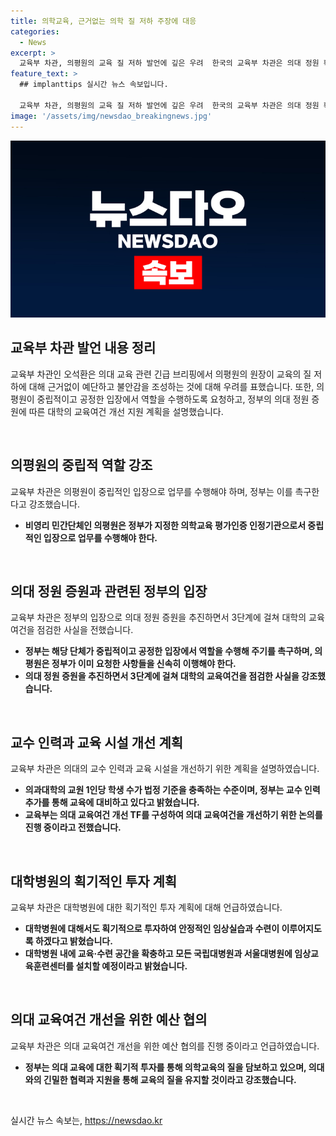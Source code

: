 ```yaml
---
title: 의학교육, 근거없는 의학 질 저하 주장에 대응
categories:
  - News
excerpt: >
  교육부 차관, 의평원의 교육 질 저하 발언에 깊은 우려  한국의 교육부 차관은 의대 정원 확대와 관련한 의학교육 평가원의 발언에 우려를 표명했다. 의평원이 중립적 역할을 해야 한다는 입장을 강조하며, 정부는 교육 여건 개선을 위해 대학과 협력 중이라고 밝혔다. 정부는 교수 인력과 교육 시설을 확충하고, 획기적 투자를 통해 의학교육의 질을 높일 계획이다.
feature_text: >
  ## implanttips 실시간 뉴스 속보입니다.

  교육부 차관, 의평원의 교육 질 저하 발언에 깊은 우려  한국의 교육부 차관은 의대 정원 확대와 관련한 의학교육 평가원의 발언에 우려를 표명했다. 의평원이 중립적 역할을 해야 한다는 입장을 강조하며, 정부는 교육 여건 개선을 위해 대학과 협력 중이라고 밝혔다. 정부는 교수 인력과 교육 시설을 확충하고, 획기적 투자를 통해 의학교육의 질을 높일 계획이다.
image: '/assets/img/newsdao_breakingnews.jpg'
---
```


<p><img src="/assets/img/newsdao_breakingnews.jpg" alt="implanttips 속보" /></p>

<h2 data-ke-size="size26">교육부 차관 발언 내용 정리</h2>

<p>교육부 차관인 오석환은 의대 교육 관련 긴급 브리핑에서 의평원의 원장이 교육의 질 저하에 대해 근거없이 예단하고 불안감을 조성하는 것에 대해 우려를 표했습니다. 또한, 의평원이 중립적이고 공정한 입장에서 역할을 수행하도록 요청하고, 정부의 의대 정원 증원에 따른 대학의 교육여건 개선 지원 계획을 설명했습니다.</p>

<p data-ke-size="size16">&nbsp;</p>

<h2 data-ke-size="size24">의평원의 중립적 역할 강조</h2>

<p>교육부 차관은 의평원이 중립적인 입장으로 업무를 수행해야 하며, 정부는 이를 촉구한다고 강조했습니다.</p>

<ul>
  <li><b>비영리 민간단체인 의평원은 정부가 지정한 의학교육 평가인증 인정기관으로서 중립적인 입장으로 업무를 수행해야 한다.</b></li>
</ul>

<p data-ke-size="size16">&nbsp;</p>

<h2 data-ke-size="size24">의대 정원 증원과 관련된 정부의 입장</h2>

<p>교육부 차관은 정부의 입장으로 의대 정원 증원을 추진하면서 3단계에 걸쳐 대학의 교육여건을 점검한 사실을 전했습니다.</p>

<ul>
  <li><b>정부는 해당 단체가 중립적이고 공정한 입장에서 역할을 수행해 주기를 촉구하며, 의평원은 정부가 이미 요청한 사항들을 신속히 이행해야 한다.</b></li>
  <li><b>의대 정원 증원을 추진하면서 3단계에 걸쳐 대학의 교육여건을 점검한 사실을 강조했습니다.</b></li>
</ul>

<p data-ke-size="size16">&nbsp;</p>

<h2 data-ke-size="size24">교수 인력과 교육 시설 개선 계획</h2>

<p>교육부 차관은 의대의 교수 인력과 교육 시설을 개선하기 위한 계획을 설명하였습니다.</p>

<ul>
  <li><b>의과대학의 교원 1인당 학생 수가 법정 기준을 충족하는 수준이며, 정부는 교수 인력 추가를 통해 교육에 대비하고 있다고 밝혔습니다.</b></li>
  <li><b>교육부는 의대 교육여건 개선 TF를 구성하여 의대 교육여건을 개선하기 위한 논의를 진행 중이라고 전했습니다.</b></li>
</ul>

<p data-ke-size="size16">&nbsp;</p>

<h2 data-ke-size="size24">대학병원의 획기적인 투자 계획</h2>

<p>교육부 차관은 대학병원에 대한 획기적인 투자 계획에 대해 언급하였습니다.</p>

<ul>
  <li><b>대학병원에 대해서도 획기적으로 투자하여 안정적인 임상실습과 수련이 이루어지도록 하겠다고 밝혔습니다.</b></li>
  <li><b>대학병원 내에 교육·수련 공간을 확충하고 모든 국립대병원과 서울대병원에 임상교육훈련센터를 설치할 예정이라고 밝혔습니다.</b></li>
</ul>

<p data-ke-size="size16">&nbsp;</p>

<h2 data-ke-size="size24">의대 교육여건 개선을 위한 예산 협의</h2>

<p>교육부 차관은 의대 교육여건 개선을 위한 예산 협의를 진행 중이라고 언급하였습니다.</p>

<ul>
  <li><b>정부는 의대 교육에 대한 획기적 투자를 통해 의학교육의 질을 담보하고 있으며, 의대와의 긴밀한 협력과 지원을 통해 교육의 질을 유지할 것이라고 강조했습니다.</b></li>
</ul>

<p data-ke-size="size16">&nbsp;</p>
실시간 뉴스 속보는, <a href="https://newsdao.kr" rel="dofollow">https://newsdao.kr</a>


